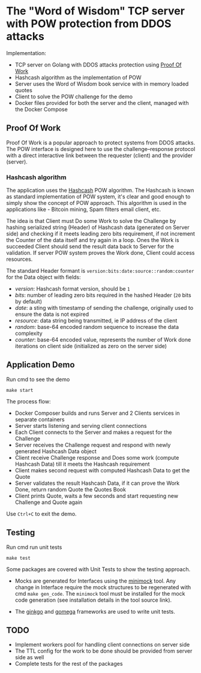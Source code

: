 # The "Word of Wisdom" TCP server with POW protection from DDOS attacks

Implementation:
- TCP server on Golang with DDOS attacks protection using [Proof Of Work](https://en.wikipedia.org/wiki/Proof_of_work)
- Hashcash algorithm as the implementation of POW
- Server uses the Word of Wisdom book service with in memory loaded quotes
- Client to solve the POW challenge for the demo
- Docker files provided for both the server and the client, managed with the Docker Compose

## Proof Of Work
Proof Of Work is a popular approach to protect systems from DDOS attacks.
The POW interface is designed here to use the challenge–response protocol with a direct interactive link between the requester (client) and the provider (server).

### Hashcash algorithm
The application uses the [Hashcash](https://en.wikipedia.org/wiki/Hashcash) POW algorithm. The Hashcash is known as standard implementation of POW system, it's clear and good enough to simply show the concept of POW approach.
This algorithm is used in the applications like - Bitcoin mining, Spam filters email client, etc.

The idea is that Client must Do some Work to solve the Challenge by hashing serialized string (Header) of Hashcash data (generated on Server side) and checking if it meets leading zero bits requirement, if not increment the Counter of the data itself and try again in a loop.
Ones the Work is succeeded Client should send the result data back to Server for the validation. If server POW system proves the Work done, Client could access resources.

The standard Header formant is `version:bits:date:source::random:counter` for the Data object with fields:
- *version*: Hashcash format version, should be `1`
- *bits*: number of leading zero bits required in the hashed Header (`20` bits by default)
- *date*: a sting with timestamp of sending the challenge, originally used to ensure the data is not expired
- *resource*: data string being transmitted, ie IP address of the client
- *random*: base-64 encoded random sequence to increase the data complexity
- *counter*: base-64 encoded value, represents the number of Work done iterations on client side (initialized as zero on the server side)

## Application Demo

Run cmd to see the demo
```
make start
```

The process flow:
- Docker Composer builds and runs Server and 2 Clients services in separate containers
- Server starts listening and serving client connections
- Each Client connects to the Server and makes a request for the Challenge
- Server receives the Challenge request and respond with newly generated Hashcash Data object
- Client receive Challenge response and Does some work (compute Hashcash Data) till it meets the Hashcash requirement 
- Client makes second request with computed Hashcash Data to get the Quote
- Server validates the result Hashcash Data, if it can prove the Work Done, return random Quote the Quotes Book
- Client prints Quote, waits a few seconds and start requesting new Challenge and Quote again

Use `Ctrl+C` to exit the demo.

## Testing

Run cmd run unit tests
```
make test
```

Some packages are covered with Unit Tests to show the testing approach.

- Mocks are generated for Interfaces using the [minimock](https://github.com/gojuno/minimock) tool.
Any change in Interface require the mock structures to be regenerated with cmd `make gen_code`.
The `minimock` tool must be installed for the mock code generation (see installation details in the tool source link).


- The [ginkgo](https://github.com/onsi/ginkgo) and [gomega](https://github.com/onsi/gomega) frameworks are used to write unit tests.

## TODO
- Implement workers pool for handling client connections on server side
- The TTL config for the work to be done should be provided from server side as well
- Complete tests for the rest of the packages
